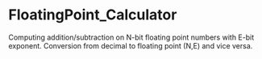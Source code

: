 # FloatingPoint_Calculator
Computing addition/subtraction on N-bit floating point numbers with E-bit exponent. Conversion from decimal to floating point (N,E) and vice versa.
